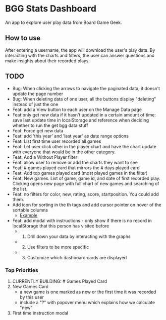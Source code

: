 # BGG Stats Dashboard
An app to explore user play data from Board Game Geek.

## How to use
After entering a username, the app will download the user's play data. By interacting with the charts and filters, the user can answer questions and make insights about their recorded plays.

## TODO
- Bug: When clicking the arrows to navigate the paginated data, it doesn't update the page number
- Bug: When deleting data of one user, all the buttons display "deleting" instead of just the one
- Feat: add a View button to each user on the Manage Data page
- Feat:only get new data if it hasn't updated in a certain amount of time: save last update time in localStorage and reference when deciding whether to run the get bgg data stuff
- Feat: Force get new data
- Feat: add 'this year' and 'last year' as date range options
- Feat: List first time user recorded all games
- Feat: Let user click other in the player chart and have the chart update with everyone that would be in the other category.
- Feat: Add a Without Player filter
- Feat: allow user to remove or add the charts they want to see
- Feat: # games played card that mirrors the # days played card
- Feat: Add top games played card (most played games in the filter)
- Feat: New games. List of game, game id, and date of first recorded play. Clicking opens new page with full chart of new games and searching of the list.
- Feat: no filters for color, new, rating, score, startposition. You could add them.
- Add icon for sorting in the th tags and add cursor pointer on hover of the sortable columns
  - [Example](https://codesandbox.io/s/github/tanstack/table/tree/main/examples/react/sorting?from-embed=&file=/src/main.tsx:2926-2975)
- Feat: add modal with instructions - only show if there is no record in localStorage that this person has visited before
  - 1. Drill down your data by interacting with the graphs
  - 2. Use filters to be more specific
  - 3. Customize which dashboard cards are displayed

### Top Priorities
1. CURRENTLY BUILDING: \# Games Played Card
2. New Games Card 
   - a new game is one marked as new or the first time it was recorded by this user
   - include a "?" with popover menu which explains how we calculate "new"
3. First time instruction modal
